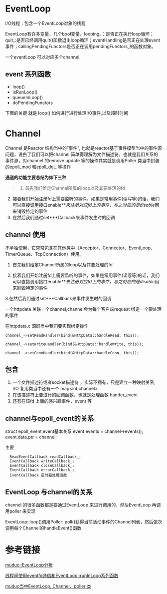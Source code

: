 # EventLoop 

I/O线程：包含一个EventLoop对象的线程

EventLoop有许多变量，几个bool变量，looping_：是否正在执行loop循环；quit_:是否已经调用quit()函数退出loop循环；eventHandling是否正在处理event事件；callingPendingFunctors是否正在调用pendingFunctors_的函数对象。

一个eventLoop 可以对应多个channel

## event 系列函数
- loop()
- isRunLoop()
- queueInLoop()
- doPendingFunctors

下面的关键 就是 loop()  如何进行进行处理I/0事件,以及超时时间


# Channel 



Channel 是Reactor 结构当中的”事件", 也就是reactor基于事件模型当中的事件源问题，说白了我们可以把channel 简单得理解为文件描述符，也就是我们关系的事件源，对channel 的remove update 等的操作其实就是调用Poller 类当中封装的epoll_mod 和epoll_del_ 等操作

**通道的功能主要总结为如下三种**
>1. 首先我们给定Channel所属的loop以及其要处理的fd
2. 接着我们开始注册fd上需要监听的事件，如果是常用事件(读写等)的话，我们可以直接调用接口enable***来注册对应fd上的事件，与之对应的是disable*用来销毁特定的事件
3. 在然后我们通过set***Callback来事件发生时的回调


## channel 使用

不单独使用，它常常包含在其他类中（Acceptor、Connector、EventLoop、TimerQueue、TcpConnection）使用。


1. 首先我们给定Channel所属的loop以及其要处理的fd

2. 接着我们开始注册fd上需要监听的事件，如果是常用事件(读写等)的话，我们可以直接调用接口enable***来注册对应fd上的事件，与之对应的是disable*用来销毁特定的事件

3.在然后我们通过set***Callback来事件发生时的回调

一个httpdata 关联一个channel,channel会为每个客户端request 绑定一个要处理的事件

在httpdata.c 源码当中我们要实现绑定操作

```
channel_->setReadHandler(bind(&HttpData::handleRead, this));

channel_->setWriteHandler(bind(&HttpData::handleWrite, this));

channel_->setConnHandler(bind(&HttpData::handleConn, this));

```

## 包含
1. 一个文件描述符或者socket描述符 ，实际不拥有，只是建立一种映射关系, I/O 复用类当中还有一个 map<int,channel> 
2. 在该描述符上要进行的回调函数，也就是处理函数 hander_event 
3. 还有在该fd 上面的感兴趣事件，event 等

## channel与epoll_event的关系
struct epoll_event event基本关系
event.events = channel->events();
  event.data.ptr = channel;

主要
```
  ReadEventCallback readCallback_;
  EventCallback writeCallback_;
  EventCallback closeCallback_;
  EventCallback errorCallback_;
  EventCallback 定时器处理函数
```

## EventLoop 与channel的关系
channel 的很多函数都是要通过EventLoop 来进行调用的，然后EventLoop 再调用poller 来实现

EventLoop::loop()调用Poller::poll()获得当前活动事件的Channel列表，然后依次调用每个Channel的handleEvent()函数
# 参考链接
[muduo::EventLoop分析](https://blog.csdn.net/KangRoger/article/details/47266785)

[线程间使用eventfd通信和EventLoop::runInLoop系列函数](https://blog.csdn.net/NK_test/article/details/51138359)

[muduo当中EventLoop, Channel、poller 类 ](https://blog.csdn.net/jnu_simba/article/details/14486661)